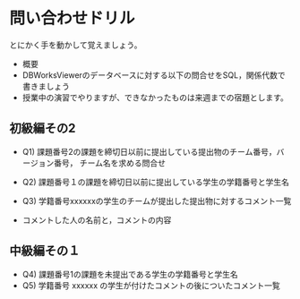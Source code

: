 # 問い合わせドリル
とにかく手を動かして覚えましょう。

* 概要
 * DBWorksViewerのデータベースに対する以下の問合せをSQL，関係代数で書きましょう
 * 授業中の演習でやりますが、できなかったものは来週までの宿題とします。

## 初級編その2
 * Q1) 課題番号2の課題を締切日以前に提出している提出物のチーム番号，バージョン番号， チーム名を求める問合せ

 * Q2) 課題番号１の課題を締切日以前に提出している学生の学籍番号と学生名
 * Q3) 学籍番号xxxxxxの学生のチームが提出した提出物に対するコメント一覧
  * コメントした人の名前と，コメントの内容

## 中級編その１
 * Q4) 課題番号1の課題を未提出である学生の学籍番号と学生名
 * Q5) 学籍番号 xxxxxx の学生が付けたコメントの後についたコメント一覧
 

